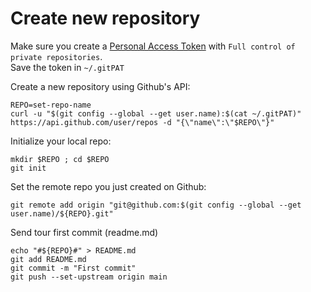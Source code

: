 # Create new repository # 

Make sure you create a [Personal Access Token](https://github.com/settings/tokens) with `Full control of private repositories`.   
Save the token in `~/.gitPAT`

Create a new repository using Github's API: 
```
REPO=set-repo-name
curl -u "$(git config --global --get user.name):$(cat ~/.gitPAT)" https://api.github.com/user/repos -d "{\"name\":\"$REPO\"}"
```
Initialize your local repo:
```
mkdir $REPO ; cd $REPO 
git init
```
Set the remote repo you just created on Github:
```
git remote add origin "git@github.com:$(git config --global --get user.name)/${REPO}.git"
```
Send tour first commit (readme.md)
```
echo "#${REPO}#" > README.md
git add README.md
git commit -m "First commit"
git push --set-upstream origin main
```
